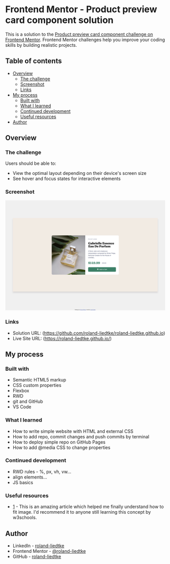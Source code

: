 # Frontend Mentor - Product preview card component solution

This is a solution to the [Product preview card component challenge on Frontend Mentor](https://www.frontendmentor.io/challenges/product-preview-card-component-GO7UmttRfa). Frontend Mentor challenges help you improve your coding skills by building realistic projects.

## Table of contents

- [Overview](#overview)
  - [The challenge](#the-challenge)
  - [Screenshot](#screenshot)
  - [Links](#links)
- [My process](#my-process)
  - [Built with](#built-with)
  - [What I learned](#what-i-learned)
  - [Continued development](#continued-development)
  - [Useful resources](#useful-resources)
- [Author](#author)

## Overview

### The challenge

Users should be able to:

- View the optimal layout depending on their device's screen size
- See hover and focus states for interactive elements

### Screenshot

![](/images/screenshot.png)

### Links

- Solution URL: (https://github.com/roland-liedtke/roland-liedtke.github.io)
- Live Site URL: (https://roland-liedtke.github.io/)

## My process

### Built with

- Semantic HTML5 markup
- CSS custom properties
- Flexbox
- RWD
- git and GitHub
- VS Code

### What I learned

- How to write simple website with HTML and external CSS
- How to add repo, commit changes and push commits by terminal
- How to deploy simple repo on GitHub Pages
- How to add @media CSS to change properties

### Continued development

  - RWD rules - %, px, vh, vw...
  - align elements...
  - JS basics

### Useful resources

- [1](https://www.w3schools.com/csS/css3_object-fit.asp) - This is an amazing article which helped me finally understand how to fit image. I'd recommend it to anyone still learning this concept by w3schools.

## Author

- LinkedIn - [roland-liedtke](https://www.linkedin.com/in/roland-liedtke/)
- Frontend Mentor - [@roland-liedtke](https://www.frontendmentor.io/profile/roland-liedtke)
- GitHub - [roland-liedtke](https://github.com/roland-liedtke)